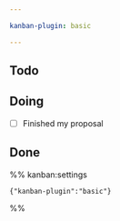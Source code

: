 ```yaml
---

kanban-plugin: basic

---
```


## Todo



## Doing

- [ ] Finished my proposal


## Done





%% kanban:settings
```
{"kanban-plugin":"basic"}
```
%%